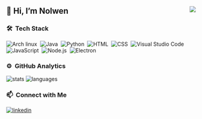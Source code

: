 ## 👋 Hi,  I’m Nolwen <img align="right" src="https://komarev.com/ghpvc/?username=NolwenB&color=269077">


### 🛠 &nbsp;Tech Stack
![Arch linux](https://img.shields.io/badge/-Arch_Linux-141a20?style=flat&logo=arch-linux&logoColor=FFF)&nbsp;
![Java](https://img.shields.io/badge/-Java-141a20?style=flat&logo=Java&logoColor=FFF)&nbsp;
![Python](https://img.shields.io/badge/-Python-141a20?style=flat&logo=python&logoColor=FFF)&nbsp;
![HTML](https://img.shields.io/badge/-HTML-141a20?style=flat&logo=HTML5&logoColor=FFF)&nbsp;
![CSS](https://img.shields.io/badge/-CSS-141a20?style=flat&logo=CSS3&logoColor=FFF)&nbsp;
![Visual Studio Code](https://img.shields.io/badge/-Visual%20Studio%20Code-141a20?style=flat&logo=visual-studio-code&logoColor=FFF)&nbsp;
![JavaScript](https://img.shields.io/badge/-JavaScript-141a20?style=flat&logo=javascript&logoColor=FFF)&nbsp;
![Node.js](https://img.shields.io/badge/-Node.js-141a20?style=flat&logo=node.js&logoColor=FFF)&nbsp;
![Electron](https://img.shields.io/badge/-Electron-141a20?style=flat&logo=electron&logoColor=FFF)&nbsp;

### ⚙️ &nbsp;GitHub Analytics
![stats](https://github-readme-stats.vercel.app/api?username=NolwenB&theme=gotham&show_icons=true&border_color=2e3440)
![languages](https://github-readme-stats.vercel.app/api/top-langs/?username=NolwenB&layout=compact&theme=gotham&border_color=2e3440&card_width=250&card_height=250)

### 📫 &nbsp;Connect with Me
[![linkedin](https://img.shields.io/badge/-Nolwen%20Bachtle-0072b1?style=flat&logo=LinkedIn&logoColor=white)](https://www.linkedin.com/in/nbachtle/)
